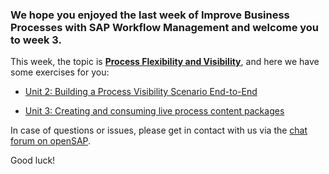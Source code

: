 ### We hope you enjoyed the last week of Improve Business Processes with SAP Workflow Management and welcome you to week 3.

This week, the topic is **[Process Flexibility and Visibility](https://open.sap.com/courses/btp2/items/71TGWB8ZK0laQXvm6vY9gH)**, and here we have some exercises for you:

- [Unit 2: Building a Process Visibility Scenario End-to-End](https://github.com/SAP-samples/btp-workflow-management-opensap/tree/main/Week%203/Unit%202)

- [Unit 3: Creating and consuming live process content packages](https://github.com/SAP-samples/btp-workflow-management-opensap/tree/main/Week%202/Unit%203)

In case of questions or issues, please get in contact with us via the [chat forum on openSAP](https://open.sap.com/courses/btp2/pinboard).

Good luck!
